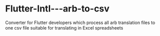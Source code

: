 # Flutter-Intl---arb-to-csv
Converter for Flutter developers which process all arb translation files to one csv file suitable for translating in Excel spreadsheets 
